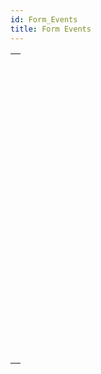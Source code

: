 ```yaml
---
id: Form_Events
title: Form Events
---
```

||
|---|
|[<!-- INCLUDE #_command_.Activated.Syntax -->](../../commands-legacy/activated.md)<br/><!-- INCLUDE #_command_.Activated.Summary -->|
|[<!-- INCLUDE #_command_.After.Syntax -->](../../commands-legacy/after.md)<br/><!-- INCLUDE #_command_.After.Summary -->|
|[<!-- INCLUDE #_command_.Before.Syntax -->](../../commands-legacy/before.md)<br/><!-- INCLUDE #_command_.Before.Summary -->|
|[<!-- INCLUDE #_command_.CALL FORM.Syntax -->](../../commands-legacy/call-form.md)<br/><!-- INCLUDE #_command_.CALL FORM.Summary -->|
|[<!-- INCLUDE #_command_.CALL SUBFORM CONTAINER.Syntax -->](../../commands-legacy/call-subform-container.md)<br/><!-- INCLUDE #_command_.CALL SUBFORM CONTAINER.Summary -->|
|[<!-- INCLUDE #_command_.Clickcount.Syntax -->](../../commands-legacy/clickcount.md)<br/><!-- INCLUDE #_command_.Clickcount.Summary -->|
|[<!-- INCLUDE #_command_.Contextual click.Syntax -->](../../commands-legacy/contextual-click.md)<br/><!-- INCLUDE #_command_.Contextual click.Summary -->|
|[<!-- INCLUDE #_command_.Deactivated.Syntax -->](../../commands-legacy/deactivated.md)<br/><!-- INCLUDE #_command_.Deactivated.Summary -->|
|[<!-- INCLUDE #_command_.EXECUTE METHOD IN SUBFORM.Syntax -->](../../commands-legacy/execute-method-in-subform.md)<br/><!-- INCLUDE #_command_.EXECUTE METHOD IN SUBFORM.Summary -->|
|[<!-- INCLUDE #_command_.FORM Event.Syntax -->](../../commands/form-event.md)<br/><!-- INCLUDE #_command_.FORM Event.Summary -->|
|[<!-- INCLUDE #_command_.Form event code.Syntax -->](../../commands/form-event-code.md)<br/><!-- INCLUDE #_command_.Form event code.Summary -->|
|[<!-- INCLUDE #_command_.In break.Syntax -->](../../commands-legacy/in-break.md)<br/><!-- INCLUDE #_command_.In break.Summary -->|
|[<!-- INCLUDE #_command_.In footer.Syntax -->](../../commands-legacy/in-footer.md)<br/><!-- INCLUDE #_command_.In footer.Summary -->|
|[<!-- INCLUDE #_command_.In header.Syntax -->](../../commands-legacy/in-header.md)<br/><!-- INCLUDE #_command_.In header.Summary -->|
|[<!-- INCLUDE #_command_.Is waiting mouse up.Syntax -->](../../commands-legacy/is-waiting-mouse-up.md)<br/><!-- INCLUDE #_command_.Is waiting mouse up.Summary -->|
|[<!-- INCLUDE #_command_.Outside call.Syntax -->](../../commands-legacy/outside-call.md)<br/><!-- INCLUDE #_command_.Outside call.Summary -->|
|[<!-- INCLUDE #_command_.POST OUTSIDE CALL.Syntax -->](../../commands-legacy/post-outside-call.md)<br/><!-- INCLUDE #_command_.POST OUTSIDE CALL.Summary -->|
|[<!-- INCLUDE #_command_.Right click.Syntax -->](../../commands-legacy/right-click.md)<br/><!-- INCLUDE #_command_.Right click.Summary -->|
|[<!-- INCLUDE #_command_.SET TIMER.Syntax -->](../../commands-legacy/set-timer.md)<br/><!-- INCLUDE #_command_.SET TIMER.Summary -->|
